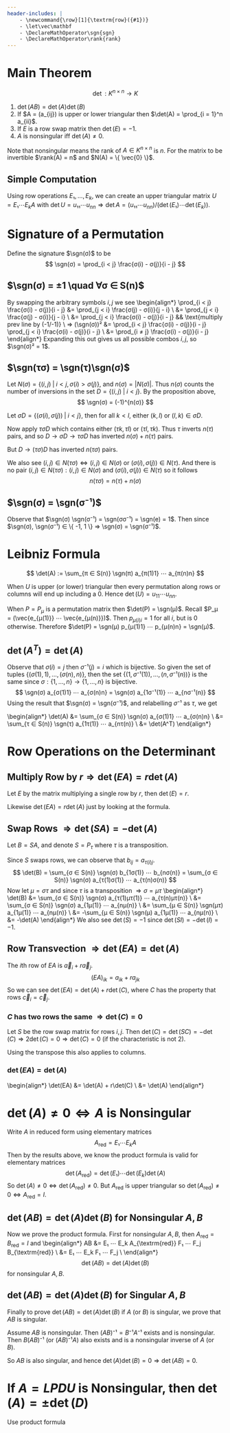 ```yaml
---
header-includes: |
    - \newcommand{\row}[1]{\textrm{row}({#1})}
    - \let\vec\mathbf
    - \DeclareMathOperator\sgn{sgn}
    - \DeclareMathOperator\rank{rank}
---
```


# Main Theorem

$$ \det : K^{n×n} → K $$

1. $\det(AB) = \det(A)\det(B)$
2. If $A = (a_{ij}) is upper or lower triangular then $\det(A) = \prod_{i = 1}^n a_{ii}$.
3. If $E$ is a row swap matrix then $\det(E) = -1$.
4. $A$ is nonsingular iff $\det(A) ≠ 0$.

Note that nonsingular means the rank of $A ∈ K^{n×n}$ is $n$. For the matrix to be invertible $\rank(A) = n$ and $N(A) = \{ \vec{0} \}$.

## Simple Computation

Using row operations $E₁, …, E_k$, we can create an upper triangular matrix $U = E₁ ⋯ E_k A$ with $\det U = u₁₁ ⋯ u_{nn} ⇒ \det A = (u₁₁ ⋯ u_{nn}) / (\det(E₁) ⋯ \det(E_k))$.

# Signature of a Permutation

Define the signature $\sgn(σ)$ to be
$$ \sgn(σ) = \prod_{i < j} \frac{σ(i) - σ(j)}{i - j} $$

## $\sgn(σ) = ±1 \quad ∀σ ∈ S(n)$

By swapping the arbitrary symbols $i, j$ we see
\begin{align*}
\prod_{i < j} \frac{σ(i) - σ(j)}{i - j} &= \prod_{j < i} \frac{σ(j) - σ(i)}{j - i} \\
    &= \prod_{j < i} \frac{σ(j) - σ(i)}{j - i} \\
    &= \prod_{j < i} \frac{σ(i) - σ(j)}{i - j} && \text{multiply prev line by (-1/-1)} \\
⇒ (\sgn(σ))² &= \prod_{i < j} \frac{σ(i) - σ(j)}{i - j} \prod_{j < i} \frac{σ(i) - σ(j)}{i - j} \\
    &= \prod_{i ≠ j} \frac{σ(i) - σ(j)}{i - j}
\end{align*}
Expanding this out gives us all possible combos $i, j$, so $\sgn(σ)² = 1$.

## $\sgn(τσ) = \sgn(τ)\sgn(σ)$

Let $N(σ) = \{(i, j) \; | \; i < j, σ(i) > σ(j)\}$, and $n(σ) = |N(σ)|$. Thus $n(σ)$ counts the
number of inversions in the set $D = \{(i, j) \; | \; i < j \}$. By the proposition above,
$$ \sgn(σ) = (-1)^{n(σ)} $$

Let $σD = \{(σ(i), σ(j)) \; | \; i < j\}$, then for all $k < l$, either $(k, l)$ or $(l, k) ∈ σD$.

Now apply $τσD$ which contains either $(τk, τl)$ or $(τl, τk)$. Thus $τ$ inverts $n(τ)$ pairs,
and so $D → σD → τσD$ has inverted $n(σ) + n(τ)$ pairs.

But $D → (τσ)D$ has inverted $n(τσ)$ pairs.

We also see $(i, j) ∈ N(τσ) ⇔ (i, j) ∈ N(σ)$ or $(σ(i), σ(j)) ∈ N(τ)$.
And there is no pair $(i, j) ∈ N(τσ) : (i, j) ∈ N(σ)$ and $(σ(i), σ(j)) ∈ N(τ)$ so it follows
$$ n(τσ) = n(τ) + n(σ) $$

## $\sgn(σ) = \sgn(σ⁻¹)$

Observe that $\sgn(σ) \sgn(σ⁻¹) = \sgn(σσ⁻¹) = \sgn(e) = 1$. Then since $\sgn(σ), \sgn(σ⁻¹) ∈ \{ -1, 1 \} ⇒ \sgn(σ) = \sgn(σ⁻¹)$.

# Leibniz Formula

$$ \det(A) := \sum_{π ∈ S(n)} \sgn(π) a_{π(1)1} ⋯ a_{π(n)n} $$

When $U$ is upper (or lower) triangular then every permutation along rows or columns will end up including a 0. Hence $\det(U) = u_{11} ⋯ u_{nn}$.

When $P = P_μ$ is a permutation matrix then $\det(P) = \sgn(μ)$. Recall $P_μ = (\vec{e_{μ(1)}} ⋯ \vec{e_{μ(n)}})$. Then $p_{μ(i)i} = 1$ for all $i$, but is $0$ otherwise. Therefore $\det(P) = \sgn(μ) p_{μ(1)1} ⋯ p_{μ(n)n} = \sgn(μ)$.

## $\det(A^T) = \det(A)$

Observe that $σ(i) = j$ then $σ⁻¹(j) = i$ which is bijective. So given the set of tuples $\{ (σ(1), 1), …, (σ(n), n) \}$, then the set $\{ (1, σ⁻¹(1)), …, (n, σ⁻¹(n)) \}$ is the same since $σ : \{ 1, …, n \} → \{ 1, …, n \}$ is bijective.
$$ \sgn(σ) a_{σ(1)1} ⋯ a_{σ(n)n} = \sgn(σ) a_{1σ⁻¹(1)} ⋯ a_{nσ⁻¹(n)} $$
Using the result that $\sgn(σ) = \sgn(σ⁻¹)$, and relabelling $σ⁻¹$ as $τ$, we get

\begin{align*}
\det(A) &= \sum_{σ ∈ S(n)} \sgn(σ) a_{σ(1)1} ⋯ a_{σ(n)n} \\
        &= \sum_{τ ∈ S(n)} \sgn(τ) a_{1τ(1)} ⋯ a_{nτ(n)} \\
        &= \det(A^T)
\end{align*}

# Row Operations on the Determinant

## Multiply Row by $r ⇒ \det(EA) = r\det(A)$

Let $E$ by the matrix multiplying a single row by $r$, then $\det(E) = r$.

Likewise $\det(EA) = r\det(A)$ just by looking at the formula.

## Swap Rows $⇒ \det(SA) = -\det(A)$

Let $B = SA$, and denote $S = P_τ$ where $τ$ is a transposition.

Since $S$ swaps rows, we can observe that $b_{ij} = a_{τ(i)j}$.
$$ \det(B) = \sum_{σ ∈ S(n)} \sgn(σ) b_{1σ(1)} ⋯ b_{nσ(n)} = \sum_{σ ∈ S(n)} \sgn(σ) a_{τ(1)σ(1)} ⋯ a_{τ(n)σ(n)} $$
Now let $μ = στ$ and since $τ$ is a transposition $⇒ σ = μτ$
\begin{align*}
\det(B) &= \sum_{σ ∈ S(n)} \sgn(σ) a_{τ(1)μτ(1)} ⋯ a_{τ(n)μτ(n)} \\
        &= \sum_{σ ∈ S(n)} \sgn(σ) a_{1μ(1)} ⋯ a_{nμ(n)} \\
        &= \sum_{μ ∈ S(n)} \sgn(μτ) a_{1μ(1)} ⋯ a_{nμ(n)} \\
        &= -\sum_{μ ∈ S(n)} \sgn(μ) a_{1μ(1)} ⋯ a_{nμ(n)} \\
        &= -\det(A)
\end{align*}
We also see $\det(S) = -1$ since $\det(SI) = -\det(I) = -1$.

## Row Transvection $⇒ \det(EA) = \det(A)$

The $i$th row of $EA$ is $\vec{a}_i + r\vec{a}_j$.
$$ (EA)_{ik} = a_{ik} + ra_{jk} $$
So we can see $\det(EA) = \det(A) + r\det(C)$, where $C$ has the property that rows $\vec{c}_i = \vec{c}_j$.

### $C$ has two rows the same $⇒ \det(C) = 0$

Let $S$ be the row swap matrix for rows $i, j$. Then $\det(C) = \det(SC) = -\det(C) ⇒ 2\det(C) = 0 ⇒ \det(C) = 0$ (if the characteristic is not 2).

Using the transpose this also applies to columns.

### $\det(EA) = \det(A)$

\begin{align*}
\det(EA) &= \det(A) + r\det(C) \\
         &= \det(A)
\end{align*}

# $\det(A) ≠ 0 ⇔ A$ is Nonsingular

Write $A$ in reduced form using elementary matrices
$$ A_{\textrm{red}} = E₁ ⋯ E_k A $$
Then by the results above, we know the product formula is valid for elementary matrices
$$ \det(A_{\textrm{red}}) = \det(E₁) ⋯  \det(E_k) \det(A) $$
So $\det(A) ≠ 0 ⇔ \det(A_{\textrm{red}}) ≠ 0$. But $A_{\textrm{red}}$ is upper triangular so $\det(A_{\textrm{red}}) ≠ 0 ⇔ A_{\textrm{red}} = I$.

## $\det(AB) = \det(A) \det(B)$ for Nonsingular $A, B$

Now we prove the product formula. First for nonsingular $A, B$, then $A_{\textrm{red}} = B_{\textrm{red}} = I$ and
\begin{align*}
AB &= E₁ ⋯ E_k A_{\textrm{red}} F₁ ⋯ F_j B_{\textrm{red}} \\
   &= E₁ ⋯ E_k F₁ ⋯ F_j \\
\end{align*}
$$ \det(AB) = \det(A) \det(B) $$
for nonsingular $A, B$.

## $\det(AB) = \det(A) \det(B)$ for Singular $A, B$

Finally to prove $\det(AB) = \det(A)\det(B)$ if $A$ (or $B$) is singular, we prove that $AB$ is singular.

Assume $AB$ is nonsingular. Then $(AB)⁻¹ = B⁻¹A⁻¹$ exists and is nonsingular. Then $B(AB)⁻¹$ (or $(AB)⁻¹A$) also exists and is a nonsingular inverse of $A$ (or $B$).

So $AB$ is also singular, and hence $\det(A)\det(B) = 0 ⇒ \det(AB) = 0$.

# If $A = LPDU$ is Nonsingular, then $\det(A) = ±\det(D)$

Use product formula

